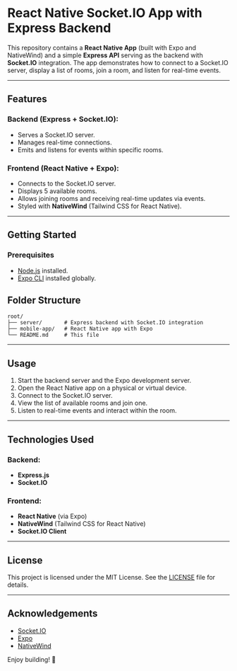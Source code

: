# React Native Socket.IO App with Express Backend

This repository contains a **React Native App** (built with Expo and NativeWind) and a simple **Express API** serving as the backend with **Socket.IO** integration. The app demonstrates how to connect to a Socket.IO server, display a list of rooms, join a room, and listen for real-time events.

---

## Features

### Backend (Express + Socket.IO):
- Serves a Socket.IO server.
- Manages real-time connections.
- Emits and listens for events within specific rooms.

### Frontend (React Native + Expo):
- Connects to the Socket.IO server.
- Displays 5 available rooms.
- Allows joining rooms and receiving real-time updates via events.
- Styled with **NativeWind** (Tailwind CSS for React Native).

---

## Getting Started

### Prerequisites
- [Node.js](https://nodejs.org/) installed.
- [Expo CLI](https://docs.expo.dev/get-started/installation/) installed globally.


## Folder Structure

```plaintext
root/
├── server/       # Express backend with Socket.IO integration
├── mobile-app/   # React Native app with Expo
└── README.md     # This file
```

---

## Usage

1. Start the backend server and the Expo development server.
2. Open the React Native app on a physical or virtual device.
3. Connect to the Socket.IO server.
4. View the list of available rooms and join one.
5. Listen to real-time events and interact within the room.

---

## Technologies Used

### Backend:
- **Express.js**
- **Socket.IO**

### Frontend:
- **React Native** (via Expo)
- **NativeWind** (Tailwind CSS for React Native)
- **Socket.IO Client**

---

## License

This project is licensed under the MIT License. See the [LICENSE](LICENSE) file for details.

---

## Acknowledgements
- [Socket.IO](https://socket.io/)
- [Expo](https://expo.dev/)
- [NativeWind](https://www.nativewind.dev/)

Enjoy building! 🚀

